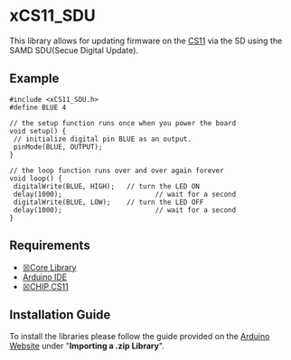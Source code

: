 # xCS11_SDU

This library allows for updating firmware on the [CS11](https://github.com/xinabox/xCS11) via the SD using the SAMD SDU(Secue Digital Update).

## Example
```blocks
#include <xCS11_SDU.h> 
#define BLUE 4

// the setup function runs once when you power the board 
void setup() { 
 // initialize digital pin BLUE as an output. 
 pinMode(BLUE, OUTPUT); 
} 

// the loop function runs over and over again forever 
void loop() { 
 digitalWrite(BLUE, HIGH);   // turn the LED ON
 delay(1000);                       // wait for a second 
 digitalWrite(BLUE, LOW);    // turn the LED OFF
 delay(1000);                       // wait for a second
}
```

## Requirements
  - [☒Core Library](https://github.com/xinabox/xCore)
  - [Arduino IDE](https://www.arduino.cc/en/main/software)
  - [☒CHIP CS11](https://github.com/xinabox/xCS11)
  
## Installation Guide
To install the libraries please follow the guide provided on the [Arduino Website](https://www.arduino.cc/en/Guide/Libraries) under "**Importing a .zip Library**".

